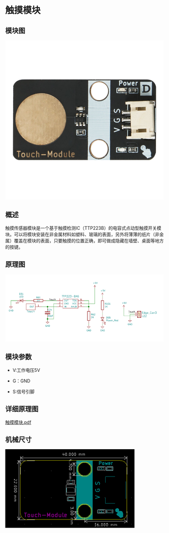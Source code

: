 # 触摸模块

## 模块图

![图1](触摸传感器模块图片/图1.png)

## 概述

​        触摸传感器模块是一个基于触摸检测IC（TTP223B）的电容式点动型触摸开关模块。可以将模块安装在非金属材料如塑料、玻璃的表面，另外将薄薄的纸片（非金属）覆盖在模块的表面，只要触摸的位置正确，即可做成隐藏在墙壁、桌面等地方的按键。



## 原理图

![图2](触摸传感器模块图片/图2.png)



## 模块参数

* V:工作电压5V

* G：GND
* S:信号引脚

## 详细原理图

 [触摸模块.pdf](触摸传感器模块图片/触摸模块.pdf) 

## 机械尺寸

![图3](触摸传感器模块图片/图3.png)